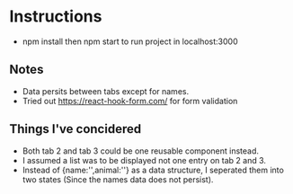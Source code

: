 # Instructions

- npm install then npm start to run project in localhost:3000

## Notes

- Data persits between tabs except for names.
- Tried out https://react-hook-form.com/ for form validation

## Things I've concidered

- Both tab 2 and tab 3 could be one reusable component instead.
- I assumed a list was to be displayed not one entry on tab 2 and 3.
- Instead of {name:'',animal:''} as a data structure, I seperated them into two states (Since the names data does not persist).

